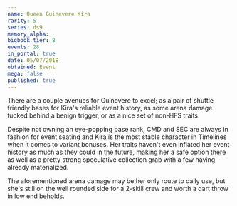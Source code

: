 ```yaml
---
name: Queen Guinevere Kira
rarity: 5
series: ds9
memory_alpha:
bigbook_tier: 8
events: 28
in_portal: true
date: 05/07/2018
obtained: Event
mega: false
published: true
---
```


There are a couple avenues for Guinevere to excel; as a pair of shuttle friendly bases for Kira's reliable event history, as some arena damage tucked behind a benign trigger, or as a nice set of non-HFS traits.

Despite not owning an eye-popping base rank, CMD and SEC are always in fashion for event seating and Kira is the most stable character in Timelines when it comes to variant bonuses. Her traits haven't even inflated her event history as much as they could in the future, making her a safe option there as well as a pretty strong speculative collection grab with a few having already materialized.

The aforementioned arena damage may be her only route to daily use, but she's still on the well rounded side for a 2-skill crew and worth a dart throw in low end beholds.
